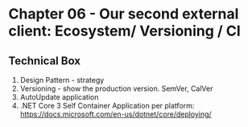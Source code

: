 # Chapter 06 - Our second external client: Ecosystem/ Versioning / CI 


## Technical Box
1.	Design Pattern - strategy
2.  Versioning - show the production version. SemVer, CalVer
3.  AutoUpdate application
4.  .NET Core 3 Self Container Application per platform: https://docs.microsoft.com/en-us/dotnet/core/deploying/
